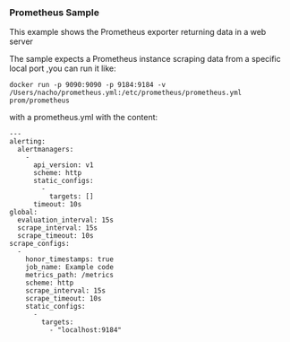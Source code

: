 ### Prometheus Sample

This example shows the Prometheus exporter returning data in a web server

The sample expects a Prometheus instance scraping data from a specific local port ,you can  run it like: 

```
docker run -p 9090:9090 -p 9184:9184 -v /Users/nacho/prometheus.yml:/etc/prometheus/prometheus.yml prom/prometheus
```

with a prometheus.yml with the content:

```
--- 
alerting: 
  alertmanagers: 
    - 
      api_version: v1
      scheme: http
      static_configs: 
        - 
          targets: []
      timeout: 10s
global: 
  evaluation_interval: 15s
  scrape_interval: 15s
  scrape_timeout: 10s
scrape_configs: 
  - 
    honor_timestamps: true
    job_name: Example code
    metrics_path: /metrics
    scheme: http
    scrape_interval: 15s
    scrape_timeout: 10s
    static_configs: 
      - 
        targets: 
          - "localhost:9184"
```
